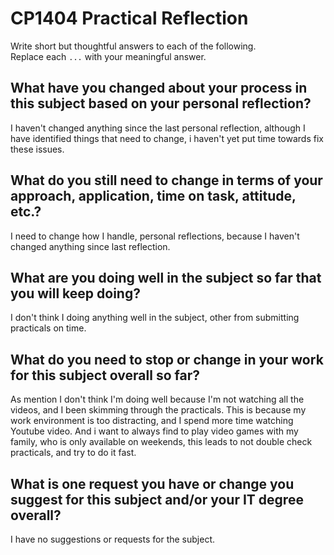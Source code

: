 # CP1404 Practical Reflection

Write short but thoughtful answers to each of the following.  
Replace each `...` with your meaningful answer.

## What have you changed about your process in this subject based on your personal reflection?

I haven't changed anything since the last personal reflection, although I have identified things that need to change, i haven't yet put time towards fix these issues.

## What do you still need to change in terms of your approach, application, time on task, attitude, etc.?

I need to change how I handle, personal reflections, because I haven't changed anything since last reflection.

## What are you doing well in the subject so far that you will keep doing?

I don't think I doing anything well in the subject, other from submitting practicals on time.

## What do you need to stop or change in your work for this subject overall so far?

As mention I don't think I'm doing well because I'm not watching all the videos, and I been skimming through the practicals. This is because my work environment is too distracting, and I spend more time watching Youtube video. And i want to always find to play video games with my family, who is only available on weekends, this leads to not double check practicals, and try to do it fast.

## What is one request you have or change you suggest for this subject and/or your IT degree overall?

I have no suggestions or requests for the subject.

